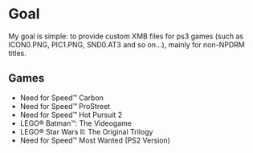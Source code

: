 # Goal
My goal is simple: to provide custom XMB files for ps3 games (such as ICON0.PNG, PIC1.PNG, SND0.AT3 and so on...), mainly for non-NPDRM titles.

## Games
- Need for Speed™ Carbon
- Need for Speed™ ProStreet
- Need for Speed™ Hot Pursuit 2
- LEGO® Batman™: The Videogame
- LEGO® Star Wars II: The Original Trilogy
- Need for Speed™ Most Wanted (PS2 Version)
